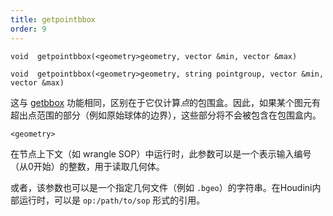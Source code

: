 ```yaml
---
title: getpointbbox
order: 9
---
```

`void  getpointbbox(<geometry>geometry, vector &min, vector &max)`

`void  getpointbbox(<geometry>geometry, string pointgroup, vector &min, vector &max)`

这与 [getbbox](getbbox.html "设置两个向量为几何体包围盒的最小和最大角点。") 功能相同，区别在于它仅计算*点*的包围盒。因此，如果某个图元有超出点范围的部分（例如原始球体的边界），这些部分将不会被包含在包围盒内。

`<geometry>`

在节点上下文（如 wrangle SOP）中运行时，此参数可以是一个表示输入编号（从0开始）的整数，用于读取几何体。

或者，该参数也可以是一个指定几何文件（例如 `.bgeo`）的字符串。在Houdini内部运行时，可以是 `op:/path/to/sop` 形式的引用。